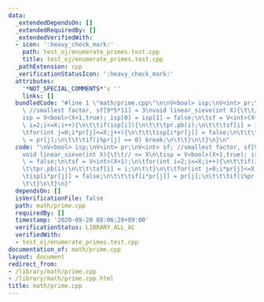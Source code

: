 ```yaml
---
data:
  _extendedDependsOn: []
  _extendedRequiredBy: []
  _extendedVerifiedWith:
  - icon: ':heavy_check_mark:'
    path: test_oj/enumerate_primes.test.cpp
    title: test_oj/enumerate_primes.test.cpp
  _pathExtension: cpp
  _verificationStatusIcon: ':heavy_check_mark:'
  attributes:
    '*NOT_SPECIAL_COMMENTS*': ''
    links: []
  bundledCode: "#line 1 \"math/prime.cpp\"\n\nV<bool> isp;\nV<int> pr;\nV<int> sf;\
    \ //smallest factor, sf[9*5*11] = 3\nvoid linear_sieve(int X){\t\t// <= X\n\t\
    isp = V<bool>(X+1,true); isp[0] = isp[1] = false;\n\tsf = V<int>(X+1);\n\tfor(int\
    \ i=2;i<=X;i++){\n\t\tif(isp[i]){\n\t\t\tpr.pb(i);\n\t\t\tsf[i] = i;\n\t\t}\n\t\
    \tfor(int j=0;i*pr[j]<=X;j++){\n\t\t\tisp[i*pr[j]] = false;\n\t\t\tsf[i*pr[j]]\
    \ = pr[j];\n\t\t\tif(i%pr[j] == 0) break;\n\t\t}\n\t}\n}\n"
  code: "\nV<bool> isp;\nV<int> pr;\nV<int> sf; //smallest factor, sf[9*5*11] = 3\n\
    void linear_sieve(int X){\t\t// <= X\n\tisp = V<bool>(X+1,true); isp[0] = isp[1]\
    \ = false;\n\tsf = V<int>(X+1);\n\tfor(int i=2;i<=X;i++){\n\t\tif(isp[i]){\n\t\
    \t\tpr.pb(i);\n\t\t\tsf[i] = i;\n\t\t}\n\t\tfor(int j=0;i*pr[j]<=X;j++){\n\t\t\
    \tisp[i*pr[j]] = false;\n\t\t\tsf[i*pr[j]] = pr[j];\n\t\t\tif(i%pr[j] == 0) break;\n\
    \t\t}\n\t}\n}"
  dependsOn: []
  isVerificationFile: false
  path: math/prime.cpp
  requiredBy: []
  timestamp: '2020-09-20 08:06:28+09:00'
  verificationStatus: LIBRARY_ALL_AC
  verifiedWith:
  - test_oj/enumerate_primes.test.cpp
documentation_of: math/prime.cpp
layout: document
redirect_from:
- /library/math/prime.cpp
- /library/math/prime.cpp.html
title: math/prime.cpp
---
```

